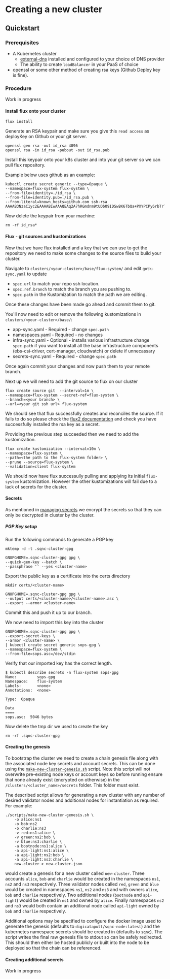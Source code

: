 # Creating a new cluster

## Quickstart

### Prerequisites

- A Kubernetes cluster
  - [external-dns](https://github.com/kubernetes-sigs/external-dns) installed and configured to your choice of DNS provider
  - The ability to create `loadBalancer` in your PaaS of choice
- openssl or some other method of creating rsa keys (Github Deploy key is fine).

### Procedure

Work in progress

<!-- Copied from `wasp-k8s-infra` This will likely be close to the final form but will need updating once we have working cluster -->
<!-- Copy the `stage-cluster` directory and name it something else.  You can delete all the subfolders of the `app/env-services` directory as these are unnecessary.  Once removed also delete them from the `kustomization.yaml` and the corresponding lines related to their configmaps.

You will also need to edit:
* `clusters/<your-cluster>/app/shared-config/certificate.yaml` file and change:
    * `metadata.name` to a new certificate name
    * `spec.secretName` to the new secret you wish to store the cert as
    * `spec.subject.organizations` to the new Org
    * `spec.dnsNames` to the DNS names you want the cert to be valid for
* `clusters/<your-cluster>/app/shared-config/values-nginx.yaml` file and change:
    * `service.annotations` :
        * `external-dns.alpha.kubernetes.io/hostname` to specify the external DNS name you want to use.
        * any other annotations specified by your PaaS provider to setup.
        * Remove the AWS specific ones if not using AWS.
    * `extraArgs.default-ssl-certificate` to the `spec.secretName` we set in `certificates.yaml`
* `clusters/<your-cluster>/app/storage-class.yaml` - Remove all unnecessary storage classes using AWS CSI driver if you are not using this.
* `clusters/your-cluster/app/shared-config/` - In each of the services find mention of `storageClass` and either switch this to your own SC or delete the entry entirely.

Commit and push your changes. -->

#### Install flux onto your cluster

```
flux install
```

Generate an RSA keypair and make sure you give this `read access` as deployKey on Github or your git server.

```
openssl gen rsa -out id_rsa 4096
openssl rsa -in id_rsa -pubout -out id_rsa.pub
```

Install this keypair onto your k8s cluster and into your git server so we can pull flux repository.

Example below uses github as an example:

```
kubectl create secret generic --type=Opaque \
--namespace=flux-system flux-system \
--from-file=identity=./id_rsa \
--from-file=identity.pub=./id_rsa.pub \
--from-literal=known_hosts=github.com ssh-rsa AAAAB3NzaC1yc2EAAAABIwAAAQEAq2A7hRGmdnm9tUDbO9IDSwBK6TbQa+PXYPCPy6rbTrTtw7PHkccKrpp0yVhp5HdEIcKr6pLlVDBfOLX9QUsyCOV0wzfjIJNlGEYsdlLJizHhbn2mUjvSAHQqZETYP81eFzLQNnPHt4EVVUh7VfDESU84KezmD5QlWpXLmvU31/yMf+Se8xhHTvKSCZIFImWwoG6mbUoWf9nzpIoaSjB+weqqUUmpaaasXVal72J+UX2B+2RPW3RcT0eOzQgqlJL3RKrTJvdsjE3JEAvGq3lGHSZXy28G3skua2SmVi/w4yCE6gbODqnTWlg7+wC604ydGXA8VJiS5ap43JXiUFFAaQ==
```

Now delete the keypair from your machine:

```
rm -rf id_rsa*
```

#### Flux - git sources and kustomizations

Now that we have flux installed and a key that we can use to get the repository we need to make some changes to the source files to build your cluster.

Navigate to `clusters/<your-cluster>/base/flux-system/` and edit `gotk-sync.yaml` to update

- `spec.url` to match your repo ssh location.
- `spec.ref.branch` to match the branch you are pushing to.
- `spec.path` in the Kustomization to match the path we are editing.

Once these changes have been made go ahead and commit them to git.

You'll now need to edit or remove the following kustomizations in `clusters/<your-cluster>/base/`:

- app-sync.yaml - Required - change `spec.path`
- namespaces.yaml - Required - no changes
- infra-sync.yaml - Optional - installs various infrastructure change `spec.path` if you want to install all the base infrastructure components (ebs-csi-driver, cert-manager, cloudwatch) or delete if unnecassary
- secrets-sync.yaml - Required - change `spec.path`

Once again commit your changes and now push them to your remote branch.

Next up we will need to add the git source to flux on our cluster

```
flux create source git  --interval=1m \
--namespace=flux-system --secret-ref=flux-system \
--branch=<your branch> \
--url=<your git ssh url> flux-system
```

We should see that flux successfully creates and reconciles the source. If it fails to do so please check the [flux2 documentation](https://fluxcd.io/docs/) and check you have successfully installed the rsa key as a secret.

Providing the previous step succeeded then we need to add the kustomization.

```
flux create kustomization --interval=10m \
--namespace=flux-system \
--path=<the path to the flux-system folder> \
--prune --source=flux-system \
--validation=client flux-system
```

We should now have flux successully pulling and applying its initial `flux-system` kustomization. However the other kustomizations will fail due to a lack of secrets for the cluster.

#### Secrets

As mentioned in [managing secrets](./managing-secrets.md) we encrypt the secrets so that they can only be decrypted in cluster by the cluster.

##### PGP Key setup

Run the following commands to generate a PGP key

```
mktemp -d -t .sqnc-cluster-gpg

GNUPGHOME=.sqnc-cluster-gpg gpg \
--quick-gen-key --batch \
--passphrase '' --yes <cluster-name>
```

Export the public key as a certificate into the certs directory

```
mkdir certs/<cluster-name>

GNUPGHOME=.sqnc-cluster-gpg gpg \
--output certs/<cluster-name>/<cluster-name>.asc \
--export --armor <cluster-name>
```

Commit this and push it up to our branch.

We now need to import this key into the cluster

```
GNUPGHOME=.sqnc-cluster-gpg gpg \
--export-secret-keys \
--armor <cluster-name> \
| kubectl create secret generic sops-gpg \
--namespace=flux-system \
--from-file=sops.asc=/dev/stdin
```

Verify that our imported key has the correct length.

```
$ kubectl describe secrets -n flux-system sops-gpg
Name:         sops-gpg
Namespace:    flux-system
Labels:       <none>
Annotations:  <none>

Type:  Opaque

Data
====
sops.asc:  5046 bytes
```

Now delete the tmp dir we used to create the key

```
rm -rf .sqnc-cluster-gpg
```

#### Creating the genesis

To bootstrap the cluster we need to create a chain genesis file along with the associated node key secrets and account secrets. This can be done using the [`make-new-cluster-genesis.sh`](../scripts/make-new-cluster-genesis.sh) script. Note this script will not overwrite pre-existing node keys or account keys so before running ensure that none already exist (encrypted on otherwise) in the `/clusters/<cluster_name>/secrets` folder. This folder must exist.

The described script allows for generating a new cluster with any number of desired validator nodes and additional nodes for instantiation as required. For example:

```
./scripts/make-new-cluster-genesis.sh \
    -o alice:ns1
    -o bob:ns2
    -o charlie:ns3
    -v red:ns1:alice \
    -v green:ns2:bob \
    -v blue:ns3:charlie \
    -a bootnode:ns1:alice \
    -a api-light:ns1:alice \
    -a api-light:ns2:bob \
    -a api-light:ns3:charlie \
    new-cluster > new-cluster.json
```

would create a genesis for a new cluster called `new-cluster`. Three accounts `alice`, `bob` and `charlie` would be created in the namespaces `ns1`, `ns2` and `ns3` respectively. Three validator nodes called `red`, `green` and `blue` would be created in namespaces `ns1`, `ns2` and `ns3` and with owners `alice`, `bob` and `charlie` respectively. Two additional nodes (`bootnode` and `api-light`) would be created in `ns1` and owned by `alice`. Finally namespaces `ns2` and `ns3` would both contain an additional node called `api-light` owned by `bob` and `charlie` respectively.

Additional options may be specified to configure the docker image used to generate the genesis (defaults to `digicatapult/sqnc-node:latest`) and the kubernetes namespace secrets should be created in (defaults to `sqnc`). The script writes the final raw genesis file to stdout so can be safely redirected. This should then either be hosted publicly or built into the node to be deployed so that the chain can be referenced.

#### Creating additional secrets

Work in progress
